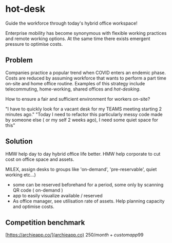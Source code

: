 # hot-desk

Guide the workforce through today's hybrid office workspace!

Enterprise mobility has become synonymous with flexible working practices and remote working options. At the same time there exists emergent pressure to optimise costs.

## Problem

Companies practice a popular trend when COVID enters an endemic phase. Costs are reduced by assuming workforce that wants to perform a part time on-site and home office routine. Examples of this strategy include telecommuting, home-working, shared offices and _hot-desking_.

How to ensure a fair and sufficient environment for workers on-site?

"I have to quickly look for a vacant desk for my TEAMS meeting starting 2 minutes ago."
"Today I need to refactor this particularly messy code made by someone else ( or my self 2 weeks ago), I need some quiet space for this"

## Solution

HMW help day to day hybrid office life better.
HMW help corporate to cut cost on office space and assets.

MILEX, assign desks to groups like 'on-demand', 'pre-reservable', quiet working etc...)

- some can be reserved beforehand for a period, some only by scanning QR code ( on-demand )
- app to easily visualize available / reserved
- As office manager, see utilisation rate of assets. Help planning capacity and optimise costs.

## Competition benchmark

[https://archieapp.co/](archieapp.co) $250/month + custom app 99$

